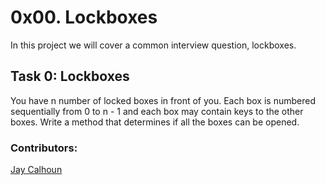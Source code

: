 # 0x00. Lockboxes

In this project we will cover a common interview question, lockboxes.

## Task 0: Lockboxes

You have n number of locked boxes in front of you. Each box is numbered sequentially from 0 to n - 1 and each box may contain keys to the other boxes. Write a method that determines if all the boxes can be opened.

### Contributors:

[Jay Calhoun](https://github.com/Valinor13)